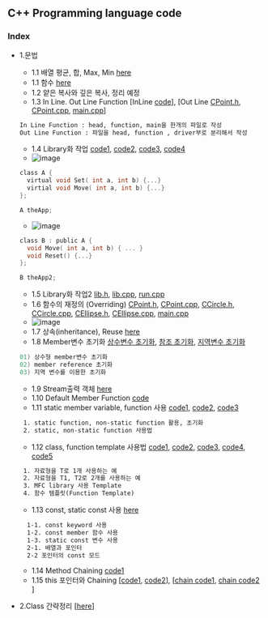 ## C++ Programming language code

### Index
* 1.문법
  *  1.1 배열 평균, 합, Max, Min [here](https://github.com/csbyun-data/CPP-Pro/blob/main/chap01/Array/Calculates_Array1.cpp)
  *  1.1 함수 [here](https://github.com/csbyun-data/CPP-Pro/blob/main/chap01/Function/README.md)
  *  1.2 얕은 복사와 깊은 복사, 정리 예정
  *  1.3 In Line. Out Line Function [InLine [code](https://github.com/csbyun-data/CPP-Pro/blob/main/chap01/Line_Function/In_Line_Function.cpp)], [Out Line [CPoint.h](https://github.com/csbyun-data/CPP-Pro/blob/main/chap01/Line_Function/CPoint.h), [CPoint.cpp](https://github.com/csbyun-data/CPP-Pro/blob/main/chap01/Line_Function/CPoint.cpp), [main.cpp](https://github.com/csbyun-data/CPP-Pro/blob/main/chap01/Line_Function/main.cpp)]
  ```txt
  In Line Function : head, function, main을 한개의 파일로 작성
  Out Line Function : 파일을 head, function , driver부로 분리해서 작성
  ```
  *  1.4 Library화 작업 [code1](https://github.com/csbyun-data/CPP-Pro/blob/main/chap01/Library/CBase1.cpp), [code2](https://github.com/csbyun-data/CPP-Pro/blob/main/chap01/Library/CBase_Override1.cpp), [code3](https://github.com/csbyun-data/CPP-Pro/blob/main/chap01/Library/CBase2.cpp), [code4](https://github.com/csbyun-data/CPP-Pro/blob/main/chap01/Library/CBase3.cpp)
  *  ![image](https://github.com/user-attachments/assets/333438ed-fb44-4741-b5be-80c06a762853)
  ```c
  class A {
    virtual void Set( int a, int b) {...}
    virtial void Move( int a, int b) {...}
  };
  
  A theApp;
  ```
  *  ![image](https://github.com/user-attachments/assets/37c01e40-3873-428e-b958-4febb8c4947c)
  ```c
  class B : public A {
    void Move( int a, int b) { ... }
    void Reset() {...}
  };

  B theApp2;
  ```
  *  1.5 Library화 작업2 [lib.h](https://github.com/csbyun-data/CPP-Pro/blob/main/chap01/Library/lib.h), [lib.cpp](https://github.com/csbyun-data/CPP-Pro/blob/main/chap01/Library/lib.cpp), [run.cpp](https://github.com/csbyun-data/CPP-Pro/blob/main/chap01/Library/run.cpp)
  *  1.6 함수의 재정의 (Overriding) [CPoint.h](https://github.com/csbyun-data/CPP-Pro/blob/main/chap01/Overriding/CPoint.h), [CPoint.cpp](https://github.com/csbyun-data/CPP-Pro/blob/main/chap01/Overriding/CPoint.cpp), [CCircle.h](https://github.com/csbyun-data/CPP-Pro/blob/main/chap01/Overriding/CCircle.h), [CCircle.cpp](https://github.com/csbyun-data/CPP-Pro/blob/main/chap01/Overriding/CCircle.cpp), [CEllipse.h](https://github.com/csbyun-data/CPP-Pro/blob/main/chap01/Overriding/CEllipse.h), [CEllipse.cpp](https://github.com/csbyun-data/CPP-Pro/blob/main/chap01/Overriding/CEllipse.cpp), [main.cpp](https://github.com/csbyun-data/CPP-Pro/blob/main/chap01/Overriding/main.cpp)
  *  ![image](https://github.com/user-attachments/assets/7b1ccab7-cf65-4593-aa81-db07098402db)
  *  1.7 상속(inheritance), Reuse [here](https://github.com/csbyun-data/CPP-Pro/blob/main/chap01/Inheritance/README.md)
  *  1.8 Member변수 초기화 [상수변수 초기화](https://github.com/csbyun-data/CPP-Pro/blob/main/chap01/Variable/Constant_init1.cpp), [참조 초기화](https://github.com/csbyun-data/CPP-Pro/blob/main/chap01/Variable/Reference_init1.cpp), [지역변수 초기화](https://github.com/csbyun-data/CPP-Pro/blob/main/chap01/Variable/Local_init1.cpp)
  ```c
  01) 상수형 member변수 초기화
  02) member reference 초기화
  03) 지역 변수를 이용한 초기화
  ```
  * 1.9 Stream출력 객체 [here](https://github.com/csbyun-data/CPP-Pro/blob/main/chap01/Stream/README.md)
  * 1.10 Default Member Function [code](https://github.com/csbyun-data/CPP-Pro/blob/main/chap01/Default_Member_Function.cpp)
  * 1.11 static member variable, function 사용 [code1](https://github.com/csbyun-data/CPP-Pro/blob/main/chap01/Static/Static_Variable1.cpp), [code2](https://github.com/csbyun-data/CPP-Pro/blob/main/chap01/Static/Static_Variable2.cpp), [code3](https://github.com/csbyun-data/CPP-Pro/blob/main/chap01/Static/Static_Function1.cpp)
  ```txt
   1. static function, non-static function 활용, 초기화
   2. static, non-static function 사용법
  ```
  * 1.12 class, function template 사용법 [code1](https://github.com/csbyun-data/CPP-Pro/blob/main/chap01/Template/Template1.cpp), [code2](https://github.com/csbyun-data/CPP-Pro/blob/main/chap01/Template/Template2.cpp), [code3](https://github.com/csbyun-data/CPP-Pro/blob/main/chap01/Template/Template_MFC.cpp), [code4](https://github.com/csbyun-data/CPP-Pro/blob/main/chap01/Template/Function_Template1.cpp), [code5](https://github.com/csbyun-data/CPP-Pro/blob/main/chap01/Template/Function_Template2.cpp)
  ```txt
   1. 자료형을 T로 1개 사용하는 예
   2. 자료형을 T1, T2로 2개를 사용하는 예
   3. MFC library 사용 Template
   4. 함수 템플릿(Function Template)
  ```
  * 1.13 const, static const 사용 [here](https://github.com/csbyun-data/CPP-Pro/blob/main/chap01/Const/READMD.md)
  ```txt
    1-1. const keyword 사용
    1-2. const member 함수 사용
    1-3. static const 변수 사용
    2-1. 배열과 포인터
    2-2 포인터의 const 모드
  ```
  * 1.14 Method Chaining [code1](https://github.com/csbyun-data/CPP-Pro/blob/main/chap01/Method_Chaining/method_chain1.cpp)
  * 1.15 this 포인터와 Chaining [[code1](https://github.com/csbyun-data/CPP-Pro/blob/main/chap01/Method_Chaining/method_chain2.cpp), [code2](https://github.com/csbyun-data/CPP-Pro/blob/main/chap01/Method_Chaining/method_chain3.cpp)], [[chain code1](https://github.com/csbyun-data/CPP-Pro/blob/main/chap01/Method_Chaining/chain1_1.cpp), [chain code2](https://github.com/csbyun-data/CPP-Pro/blob/main/chap01/Method_Chaining/chain1_1.cpp) ]

*  2.Class 간략정리 [[here](https://github.com/csbyun-data/CPP-Pro/blob/main/chap01/Class/README.md)]



  
